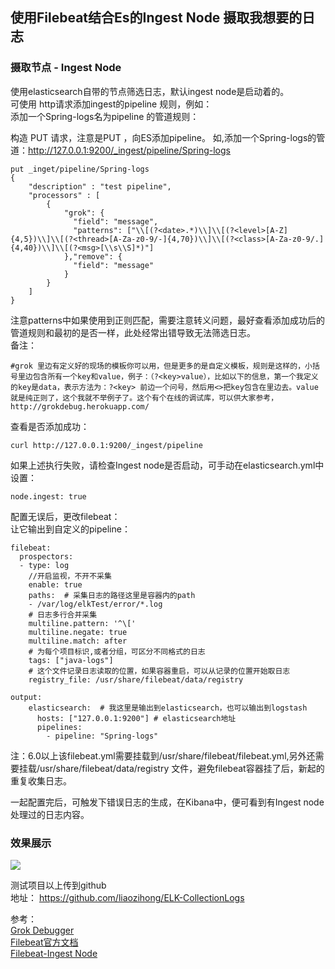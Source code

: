 ﻿## 使用Filebeat结合Es的Ingest Node 摄取我想要的日志

### 摄取节点 - Ingest Node
使用elasticsearch自带的节点筛选日志，默认ingest node是启动着的。  
可使用 http请求添加ingest的pipeline 规则，例如：  
添加一个Spring-logs名为pipeline 的管道规则：  

构造 PUT 请求，注意是PUT ，向ES添加pipeline。  如,添加一个Spring-logs的管道：http://127.0.0.1:9200/_ingest/pipeline/Spring-logs 
```
put _inget/pipeline/Spring-logs
{
	"description" : "test pipeline",
    "processors" : [
        {
            "grok": {
              "field": "message",
              "patterns": ["\\[(?<date>.*)\\]\\[(?<level>[A-Z]{4,5})\\]\\[(?<thread>[A-Za-z0-9/-]{4,70})\\]\\[(?<class>[A-Za-z0-9/.]{4,40})\\]\\[(?<msg>[\\s\\S]*)"]
            },"remove": {
              "field": "message"
            }
        }
    ]
}
```
注意patterns中如果使用到正则匹配，需要注意转义问题，最好查看添加成功后的管道规则和最初的是否一样，此处经常出错导致无法筛选日志。  
备注：  

    #grok 里边有定义好的现场的模板你可以用，但是更多的是自定义模板，规则是这样的，小括号里边包含所有一个key和value，例子：（?<key>value），比如以下的信息，第一个我定义的key是data，表示方法为：?<key> 前边一个问号，然后用<>把key包含在里边去。value就是纯正则了，这个我就不举例子了。这个有个在线的调试库，可以供大家参考，
    http://grokdebug.herokuapp.com/ 
查看是否添加成功：  
```
curl http://127.0.0.1:9200/_ingest/pipeline
```
如果上述执行失败，请检查Ingest node是否启动，可手动在elasticsearch.yml中设置：
```
node.ingest: true
```

配置无误后，更改filebeat：  
让它输出到自定义的pipeline：  
```
filebeat:
  prospectors:
  - type: log
    //开启监视，不开不采集
    enable: true
    paths:  # 采集日志的路径这里是容器内的path
    - /var/log/elkTest/error/*.log
    # 日志多行合并采集
    multiline.pattern: '^\['
    multiline.negate: true
    multiline.match: after
    # 为每个项目标识,或者分组，可区分不同格式的日志
    tags: ["java-logs"]
    # 这个文件记录日志读取的位置，如果容器重启，可以从记录的位置开始取日志
    registry_file: /usr/share/filebeat/data/registry
    
output:
    elasticsearch:  # 我这里是输出到elasticsearch，也可以输出到logstash
      hosts: ["127.0.0.1:9200"] # elasticsearch地址
      pipelines:
        - pipeline: "Spring-logs"
```
注：6.0以上该filebeat.yml需要挂载到/usr/share/filebeat/filebeat.yml,另外还需要挂载/usr/share/filebeat/data/registry 文件，避免filebeat容器挂了后，新起的重复收集日志。   

一起配置完后，可触发下错误日志的生成，在Kibana中，便可看到有Ingest node处理过的日志内容。  

### 效果展示
![](https://ws1.sinaimg.cn/large/006mOQRagy1fxjauepxyaj31h90h7gpd.jpg)  

测试项目以上传到github  
地址： https://github.com/liaozihong/ELK-CollectionLogs  

参考：  
[Grok Debugger](http://grokdebug.herokuapp.com/)  
[Filebeat官方文档](https://www.elastic.co/guide/en/beats/filebeat/6.x/index.html)    
[Filebeat-Ingest Node](https://www.elastic.co/guide/en/beats/filebeat/6.5/configuring-ingest-node.html)
